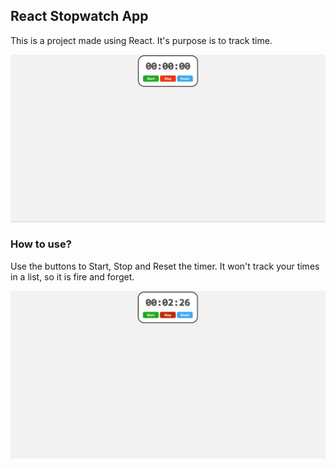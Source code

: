 ## React Stopwatch App

This is a project made using React. It's purpose is to track time.

![An example of app page](RSW1.jpg?raw=true "page example")

### How to use?

Use the buttons to Start, Stop and Reset the timer. It won't track your times in a list, so it is fire and forget.

![An example of stopwatch in use](RSW2.jpg?raw=true "page example")



